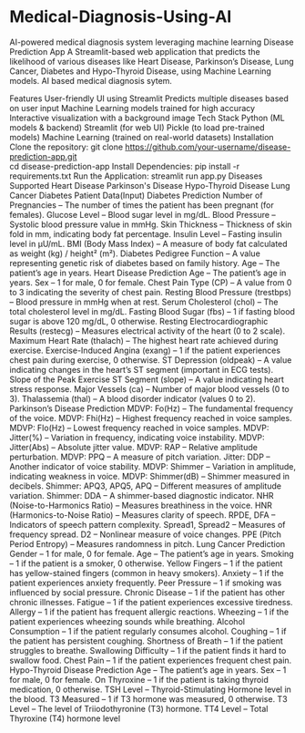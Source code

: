 # Medical-Diagnosis-Using-AI
AI-powered medical diagnosis system leveraging machine learning
Disease Prediction App
A Streamlit-based web application that predicts the likelihood of various diseases like Heart Disease, Parkinson’s Disease, Lung Cancer, Diabetes and Hypo-Thyroid Disease, using Machine Learning models. AI based medical diagnosis sytem.

Features
User-friendly UI using Streamlit
Predicts multiple diseases based on user input
Machine Learning models trained for high accuracy
Interactive visualization with a background image
Tech Stack
Python (ML models & backend)
Streamlit (for web UI)
Pickle (to load pre-trained models)
Machine Learning (trained on real-world datasets)
Installation
Clone the repository:
git clone https://github.com/your-username/disease-prediction-app.git  
cd disease-prediction-app
Install Dependencies:
pip install -r requirements.txt
Run the Application:
streamlit run app.py
Diseases Supported
Heart Disease
Parkinson's Disease
Hypo-Thyroid Disease
Lung Cancer
Diabetes
Patient Data(Input)
Diabetes Prediction
Number of Pregnancies – The number of times the patient has been pregnant (for females).
Glucose Level – Blood sugar level in mg/dL.
Blood Pressure – Systolic blood pressure value in mmHg.
Skin Thickness – Thickness of skin fold in mm, indicating body fat percentage.
Insulin Level – Fasting insulin level in µU/mL.
BMI (Body Mass Index) – A measure of body fat calculated as weight (kg) / height² (m²).
Diabetes Pedigree Function – A value representing genetic risk of diabetes based on family history.
Age – The patient’s age in years.
Heart Disease Prediction
Age – The patient’s age in years.
Sex – 1 for male, 0 for female.
Chest Pain Type (CP) – A value from 0 to 3 indicating the severity of chest pain.
Resting Blood Pressure (trestbps) – Blood pressure in mmHg when at rest.
Serum Cholesterol (chol) – The total cholesterol level in mg/dL.
Fasting Blood Sugar (fbs) – 1 if fasting blood sugar is above 120 mg/dL, 0 otherwise.
Resting Electrocardiographic Results (restecg) – Measures electrical activity of the heart (0 to 2 scale).
Maximum Heart Rate (thalach) – The highest heart rate achieved during exercise.
Exercise-Induced Angina (exang) – 1 if the patient experiences chest pain during exercise, 0 otherwise.
ST Depression (oldpeak) – A value indicating changes in the heart’s ST segment (important in ECG tests).
Slope of the Peak Exercise ST Segment (slope) – A value indicating heart stress response.
Major Vessels (ca) – Number of major blood vessels (0 to 3).
Thalassemia (thal) – A blood disorder indicator (values 0 to 2).
Parkinson’s Disease Prediction
MDVP: Fo(Hz) – The fundamental frequency of the voice.
MDVP: Fhi(Hz) – Highest frequency reached in voice samples.
MDVP: Flo(Hz) – Lowest frequency reached in voice samples.
MDVP: Jitter(%) – Variation in frequency, indicating voice instability.
MDVP: Jitter(Abs) – Absolute jitter value.
MDVP: RAP – Relative amplitude perturbation.
MDVP: PPQ – A measure of pitch variation.
Jitter: DDP – Another indicator of voice stability.
MDVP: Shimmer – Variation in amplitude, indicating weakness in voice.
MDVP: Shimmer(dB) – Shimmer measured in decibels.
Shimmer: APQ3, APQ5, APQ – Different measures of amplitude variation.
Shimmer: DDA – A shimmer-based diagnostic indicator.
NHR (Noise-to-Harmonics Ratio) – Measures breathiness in the voice.
HNR (Harmonics-to-Noise Ratio) – Measures clarity of speech.
RPDE, DFA – Indicators of speech pattern complexity.
Spread1, Spread2 – Measures of frequency spread.
D2 – Nonlinear measure of voice changes.
PPE (Pitch Period Entropy) – Measures randomness in pitch.
Lung Cancer Prediction
Gender – 1 for male, 0 for female.
Age – The patient’s age in years.
Smoking – 1 if the patient is a smoker, 0 otherwise.
Yellow Fingers – 1 if the patient has yellow-stained fingers (common in heavy smokers).
Anxiety – 1 if the patient experiences anxiety frequently.
Peer Pressure – 1 if smoking was influenced by social pressure.
Chronic Disease – 1 if the patient has other chronic illnesses.
Fatigue – 1 if the patient experiences excessive tiredness.
Allergy – 1 if the patient has frequent allergic reactions.
Wheezing – 1 if the patient experiences wheezing sounds while breathing.
Alcohol Consumption – 1 if the patient regularly consumes alcohol.
Coughing – 1 if the patient has persistent coughing.
Shortness of Breath – 1 if the patient struggles to breathe.
Swallowing Difficulty – 1 if the patient finds it hard to swallow food.
Chest Pain – 1 if the patient experiences frequent chest pain.
Hypo-Thyroid Disease Prediction
Age – The patient’s age in years.
Sex – 1 for male, 0 for female.
On Thyroxine – 1 if the patient is taking thyroid medication, 0 otherwise.
TSH Level – Thyroid-Stimulating Hormone level in the blood.
T3 Measured – 1 if T3 hormone was measured, 0 otherwise.
T3 Level – The level of Triiodothyronine (T3) hormone.
TT4 Level – Total Thyroxine (T4) hormone level
